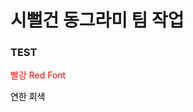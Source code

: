 # 시뻘건 동그라미 팀 작업

### TEST

<span style="color:red"> 빨강 Red Font</span>

<mark style='background-color: #f6f8fa'> 연한 회색 </mark>
